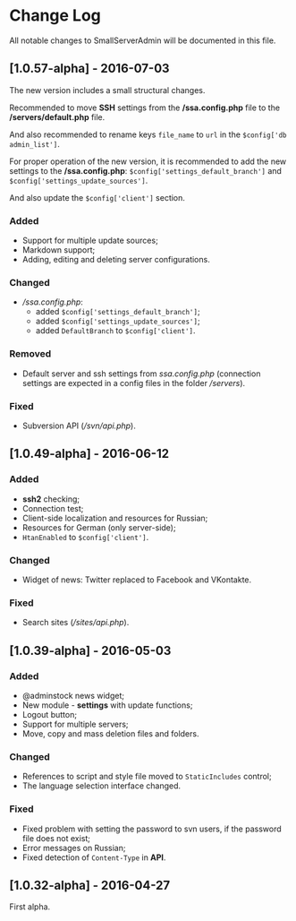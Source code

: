 # Change Log

All notable changes to SmallServerAdmin will be documented in this file.

## [1.0.57-alpha] - 2016-07-03

The new version includes a small structural changes.

Recommended to move **SSH** settings from the **/ssa.config.php** file to the **/servers/default.php** file.

And also recommended to rename keys `file_name` to `url` in the `$config['db admin_list']`.

For proper operation of the new version, it is recommended to add the new settings to the **/ssa.config.php**: 
`$config['settings_default_branch']` and `$config['settings_update_sources']`.

And also update the `$config['client']` section.

### Added
- Support for multiple update sources;
- Markdown support;
- Adding, editing and deleting server configurations.

### Changed
- */ssa.config.php*:
  - added `$config['settings_default_branch']`;
  - added `$config['settings_update_sources']`;
  - added `DefaultBranch` to `$config['client']`.

### Removed
- Default server and ssh settings from *ssa.config.php* 
  (connection settings are expected in a config files in the folder */servers*).

### Fixed
- Subversion API (*/svn/api.php*).

## [1.0.49-alpha] - 2016-06-12
### Added
- **ssh2** checking;
- Connection test;
- Client-side localization and resources for Russian;
- Resources for German (only server-side);
- `HtanEnabled` to `$config['client']`.

### Changed
- Widget of news: Twitter replaced to Facebook and VKontakte.

### Fixed
- Search sites (*/sites/api.php*).

## [1.0.39-alpha] - 2016-05-03
### Added
- @adminstock news widget;
- New module - **settings** with update functions;
- Logout button;
- Support for multiple servers;
- Move, copy and mass deletion files and folders.

### Changed
- References to script and style file moved to `StaticIncludes` control;
- The language selection interface changed.

### Fixed
- Fixed problem with setting the password to svn users, 
  if the password file does not exist;
- Error messages on Russian;
- Fixed detection of `Content-Type` in **API**.

## [1.0.32-alpha] - 2016-04-27
First alpha.